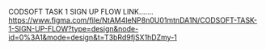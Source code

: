 CODSOFT TASK 1 SIGN UP FLOW LINK.......      https://www.figma.com/file/NtAM4leNP8n0U01mtnDA1N/CODSOFT-TASK-1-SIGN-UP-FLOW?type=design&node-id=0%3A1&mode=design&t=T3bRd9fjSX1hDZmy-1
